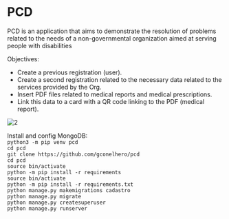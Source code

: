 
# PCD
PCD is an application that aims to demonstrate the resolution of problems related to the needs of a non-governmental organization aimed at serving people with disabilities

Objectives:
* Create a previous registration (user).
* Create a second registration related to the necessary data related to the services provided by the Org.
* Insert PDF files related to medical reports and medical prescriptions.
* Link this data to a card with a QR code linking to the PDF (medical report).

![2](https://github.com/gconelhero/pcd/assets/26088216/75354bdc-6c1a-464d-8771-5dd8475f0956)

Install and config MongoDB:<br>
```python3 -m pip venv pcd```<br>
```cd pcd```<br>
```git clone https://github.com/gconelhero/pcd```<br>
```cd pcd```<br>
```source bin/activate```<br>
```python -m pip install -r requirements```<br>
```source bin/activate```<br>
```python -m pip install -r requirements.txt```<br>
```python manage.py makemigrations cadastro```<br>
```python manage.py migrate```<br>
```python manage.py createsuperuser```<br>
```python manage.py runserver```<br>
